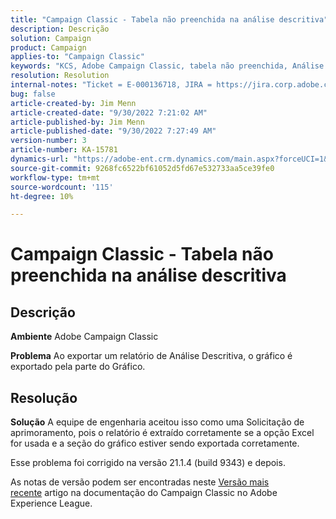 ```yaml
---
title: "Campaign Classic - Tabela não preenchida na análise descritiva"
description: Descrição
solution: Campaign
product: Campaign
applies-to: "Campaign Classic"
keywords: "KCS, Adobe Campaign Classic, tabela não preenchida, Análise descritiva, Perguntas frequentes"
resolution: Resolution
internal-notes: "Ticket = E-000136718, JIRA = https://jira.corp.adobe.com/browse/NEO-24963"
bug: false
article-created-by: Jim Menn
article-created-date: "9/30/2022 7:21:02 AM"
article-published-by: Jim Menn
article-published-date: "9/30/2022 7:27:49 AM"
version-number: 3
article-number: KA-15781
dynamics-url: "https://adobe-ent.crm.dynamics.com/main.aspx?forceUCI=1&pagetype=entityrecord&etn=knowledgearticle&id=7872c36a-9040-ed11-9db1-0022480866ad"
source-git-commit: 9268fc6522bf61052d5fd67e532733aa5ce39fe0
workflow-type: tm+mt
source-wordcount: '115'
ht-degree: 10%

---
```


# Campaign Classic - Tabela não preenchida na análise descritiva

## Descrição


<b>Ambiente</b>
Adobe Campaign Classic

<b>Problema</b>
Ao exportar um relatório de Análise Descritiva, o gráfico é exportado pela parte do Gráfico.


## Resolução


<b>Solução</b>
A equipe de engenharia aceitou isso como uma Solicitação de aprimoramento, pois o relatório é extraído corretamente se a opção Excel for usada e a seção do gráfico estiver sendo exportada corretamente.

Esse problema foi corrigido na versão 21.1.4 (build 9343) e depois.

As notas de versão podem ser encontradas neste [Versão mais recente](https://experienceleague.adobe.com/docs/campaign-classic/using/release-notes/latest-release.html?lang=pt-BR) artigo na documentação do Campaign Classic no Adobe Experience League.
